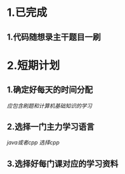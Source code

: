 # 1.已完成
## 1.代码随想录主干题目一刷
# 2.短期计划
## 1.确定好每天的时间分配
*应包含刷题和计算机基础知识的学习*
## 2.选择一门主力学习语言 
*java或者cpp*
*选择cpp*
## 3.选择好每门课对应的学习资料